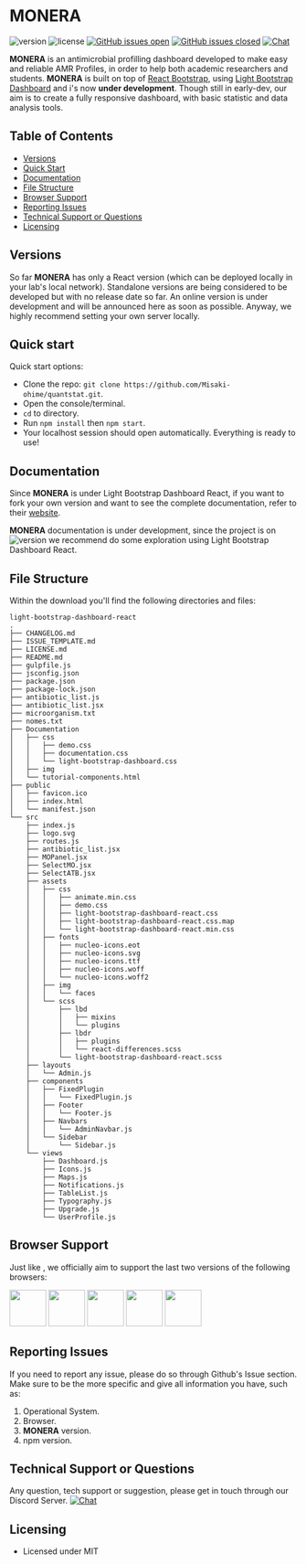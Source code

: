 # MONERA

![version](https://img.shields.io/badge/version-0.0.1-blue.svg) ![license](https://img.shields.io/badge/license-GNU-blue.svg) [![GitHub issues open](https://img.shields.io/github/issues/Misaki-ohime/quantstat.svg?maxAge=2592000)]() [![GitHub issues closed](https://img.shields.io/github/issues-closed-raw/Misaki-ohime/quantstat.svg?maxAge=2592000)]() [![Chat](https://img.shields.io/badge/chat-on%20discord-7289da.svg)](https://discord.gg/VMmd6Kwh)


**MONERA** is an antimicrobial profilling dashboard developed to make easy and reliable AMR Profiles, in order to help both academic researchers and students. **MONERA** is built on top of [React Bootstrap](https://5c507d49471426000887a6a7--react-bootstrap.netlify.com/), using [Light Bootstrap Dashboard](https://www.creative-tim.com/product/light-bootstrap?ref=lbdr-readme) and i's now **under development**. Though still in early-dev, our aim is to create a fully responsive dashboard, with basic statistic and data analysis tools.

## Table of Contents

- [Versions](#versions)
- [Quick Start](#quick-start)
- [Documentation](#documentation)
- [File Structure](#file-structure)
- [Browser Support](#browser-support)
- [Reporting Issues](#reporting-issues)
- [Technical Support or Questions](#technical-support-or-questions)
- [Licensing](#licensing)

## Versions

So far **MONERA** has only a React version (which can be deployed locally in your lab's local network). Standalone versions are being considered to be developed but with no release date so far.
An online version is under development and will be announced here as soon as possible. Anyway, we highly recommend setting your own server locally.


## Quick start

Quick start options:

- Clone the repo: `git clone https://github.com/Misaki-ohime/quantstat.git`.
- Open the console/terminal.
- `cd` to directory.
- Run `npm install` then `npm start`.
- Your localhost session should open automatically. Everything is ready to use!

## Documentation

Since **MONERA** is under Light Bootstrap Dashboard React, if you want to fork your own version and want to see the complete documentation, refer to their [website](https://demos.creative-tim.com/light-bootstrap-dashboard-react/#/documentation/?ref=lbdr-readme).

**MONERA** documentation is under development, since the project is on ![version](https://img.shields.io/badge/version-0.0.1-blue.svg) we recommend do some exploration using Light Bootstrap Dashboard React.

## File Structure

Within the download you'll find the following directories and files:

```
light-bootstrap-dashboard-react
.
├── CHANGELOG.md
├── ISSUE_TEMPLATE.md
├── LICENSE.md
├── README.md
├── gulpfile.js
├── jsconfig.json
├── package.json
├── package-lock.json
├── antibiotic_list.js
├── antibiotic_list.jsx
├── microorganism.txt
├── nomes.txt
├── Documentation
│   ├── css
│   │   ├── demo.css
│   │   ├── documentation.css
│   │   └── light-bootstrap-dashboard.css
│   ├── img
│   └── tutorial-components.html
├── public
│   ├── favicon.ico
│   ├── index.html
│   └── manifest.json
└── src
    ├── index.js
    ├── logo.svg
    ├── routes.js
    ├── antibiotic_list.jsx
    ├── MOPanel.jsx
    ├── SelectMO.jsx
    ├── SelectATB.jsx
    ├── assets
    │   ├── css
    │   │   ├── animate.min.css
    │   │   ├── demo.css
    │   │   ├── light-bootstrap-dashboard-react.css
    │   │   ├── light-bootstrap-dashboard-react.css.map
    │   │   └── light-bootstrap-dashboard-react.min.css
    │   ├── fonts
    │   │   ├── nucleo-icons.eot
    │   │   ├── nucleo-icons.svg
    │   │   ├── nucleo-icons.ttf
    │   │   ├── nucleo-icons.woff
    │   │   └── nucleo-icons.woff2
    │   ├── img
    │   │   └── faces
    │   └── scss
    │       ├── lbd
    │       │   ├── mixins
    │       │   └── plugins
    │       ├── lbdr
    │       │   ├── plugins
    │       │   └── react-differences.scss
    │       └── light-bootstrap-dashboard-react.scss
    ├── layouts
    │   └── Admin.js
    ├── components
    │   ├── FixedPlugin
    │   │   └── FixedPlugin.js
    │   ├── Footer
    │   │   └── Footer.js
    │   ├── Navbars
    │   │   └── AdminNavbar.js
    │   └── Sidebar
    │       └── Sidebar.js
    └── views
        ├── Dashboard.js
        ├── Icons.js
        ├── Maps.js
        ├── Notifications.js
        ├── TableList.js
        ├── Typography.js
        ├── Upgrade.js
        └── UserProfile.js
```

## Browser Support

Just like , we officially aim to support the last two versions of the following browsers:

<img src="https://s3.amazonaws.com/creativetim_bucket/github/browser/chrome.png" width="64" height="64"> <img src="https://s3.amazonaws.com/creativetim_bucket/github/browser/firefox.png" width="64" height="64"> <img src="https://s3.amazonaws.com/creativetim_bucket/github/browser/edge.png" width="64" height="64"> <img src="https://s3.amazonaws.com/creativetim_bucket/github/browser/safari.png" width="64" height="64"> <img src="https://s3.amazonaws.com/creativetim_bucket/github/browser/opera.png" width="64" height="64">

## Reporting Issues

If you need to report any issue, please do so through Github's Issue section. Make sure to be the more specific and give all information you have, such as:
1. Operational System.
2. Browser.
3. **MONERA** version.
4. npm version.

## Technical Support or Questions

Any question, tech support or suggestion, please get in touch through our Discord Server. [![Chat](https://img.shields.io/badge/chat-on%20discord-7289da.svg)](https://discord.gg/VMmd6Kwh)

## Licensing

- Licensed under MIT 


